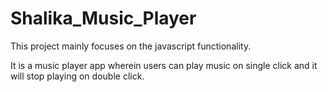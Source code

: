 # Shalika_Music_Player
This project mainly focuses on the javascript functionality.

It is a music player app wherein users can play music on single click and it will stop playing on double click.
